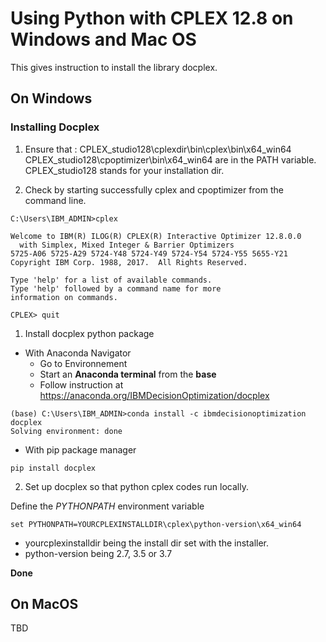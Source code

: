
# Using Python with CPLEX 12.8 on Windows and Mac OS

This gives instruction to install the library docplex.

## On Windows

### Installing Docplex
1. Ensure that : 
  CPLEX_studio128\cplexdir\bin\cplex\bin\x64_win64
  CPLEX_studio128\cpoptimizer\bin\x64_win64
  are in the PATH variable. CPLEX_studio128 stands for your installation dir.
  
1. Check by starting successfully cplex and cpoptimizer 
  from the command line. 
  
```
C:\Users\IBM_ADMIN>cplex

Welcome to IBM(R) ILOG(R) CPLEX(R) Interactive Optimizer 12.8.0.0
  with Simplex, Mixed Integer & Barrier Optimizers
5725-A06 5725-A29 5724-Y48 5724-Y49 5724-Y54 5724-Y55 5655-Y21
Copyright IBM Corp. 1988, 2017.  All Rights Reserved.

Type 'help' for a list of available commands.
Type 'help' followed by a command name for more
information on commands.

CPLEX> quit

```


1. Install docplex python package

* With Anaconda Navigator
	* Go to Environnement
	* Start an **Anaconda terminal** from the **base** 
	* Follow instruction at https://anaconda.org/IBMDecisionOptimization/docplex

```
(base) C:\Users\IBM_ADMIN>conda install -c ibmdecisionoptimization docplex
Solving environment: done
```

* With pip package manager

```
pip install docplex
```
2. Set up docplex so that python cplex codes run locally.

Define the *PYTHONPATH* environment variable

```
set PYTHONPATH=YOURCPLEXINSTALLDIR\cplex\python-version\x64_win64

```
- yourcplexinstalldir being the install dir set with the installer.
- python-version being 2.7, 3.5 or 3.7


**Done**

## On MacOS

TBD


